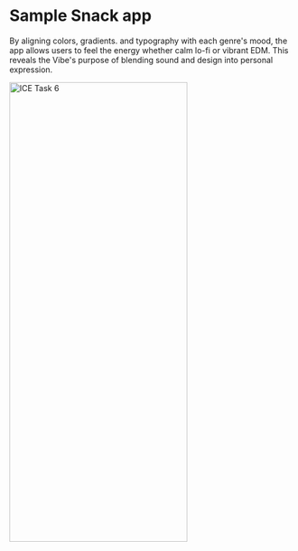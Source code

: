 # Sample Snack app

By aligning colors, gradients. and typography with each genre's mood, the app allows users to feel the energy whether calm lo-fi or vibrant EDM. This reveals the Vibe's purpose of blending sound and design into personal expression.

<img width="315" height="814" alt="ICE Task 6" src="https://github.com/user-attachments/assets/b389569c-ae9d-4cd2-af9a-27cb9d5b339e" />
